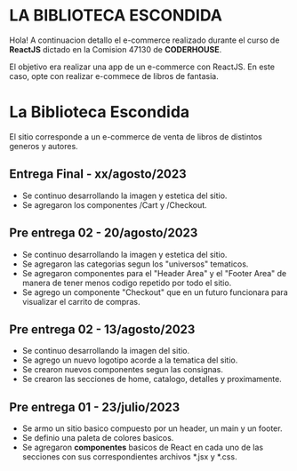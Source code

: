 # LA BIBLIOTECA ESCONDIDA

Hola! A continuacion detallo el e-commerce realizado durante el curso de **ReactJS** dictado en la Comision 47130 de **CODERHOUSE**. 

El objetivo era realizar una app de un e-commerce con ReactJS. En este caso, opte con realizar e-commece de libros de fantasia.


# La Biblioteca Escondida

El sitio corresponde a un e-commerce de venta de libros de distintos generos y autores.


## Entrega Final - xx/agosto/2023

- Se continuo desarrollando la imagen y estetica del sitio.
- Se agregaron los componentes /Cart y /Checkout.


## Pre entrega 02 - 20/agosto/2023

- Se continuo desarrollando la imagen y estetica del sitio.
- Se agregaron las categorias segun los "universos" tematicos.
- Se agregaron componentes para el "Header Area" y el "Footer Area" de manera de tener menos codigo repetido por todo el sitio.
- Se agrego un componente "Checkout" que en un futuro funcionara para visualizar el carrito de compras.


## Pre entrega 02 - 13/agosto/2023

- Se continuo desarrollando la imagen del sitio.
- Se agrego un nuevo logotipo acorde a la tematica del sitio.
- Se crearon nuevos componentes segun las consignas.
- Se crearon las secciones de home, catalogo, detalles y proximamente.


## Pre entrega 01 - 23/julio/2023

- Se armo un sitio basico compuesto por un header, un main y un footer. 
- Se definio una paleta de colores basicos.
- Se agregaron **componentes** basicos de React en cada uno de las secciones con sus correspondientes archivos *.jsx y *.css. 